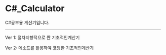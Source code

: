 # C#_Calculator
C#공부용 계산기입니다. 

----------------------
Ver 1: 
절차지향적으로 짠 기초적인계산기

Ver 2: 
메소드를 활용하여 코딩한 기초적인계산기
